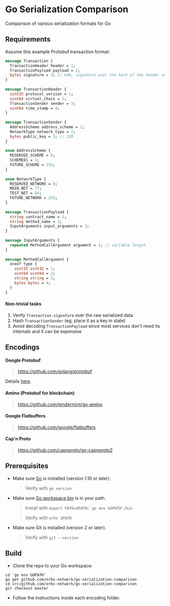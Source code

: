 # Go Serialization Comparison

Comparison of various serialization formats for Go

## Requirements

Assume this example Protobuf transaction format:

```proto
message Transaction {
  TransactionHeader header = 1; 
  TransactionPayload payload = 2;
  bytes signature = 3; // 64B, signature over the hash of the header and payload together
}
  
message TransactionHeader {
  uint32 protocol_version = 1;
  uint64 virtual_chain = 2;
  TransactionSender sender = 3;
  uint64 time_stamp = 4; 
}
  
message TransactionSender {
  AddressScheme address_scheme = 1;
  NetworkType network_type = 2;
  bytes public_key = 3; // 32B
}
  
enum AddressScheme {
  RESERVED_SCHEME = 0;
  SCHEME01 = 1;
  FUTURE_SCHEME = 255;
}
  
enum NetworkType {
  RESERVED_NETWORK = 0;
  MAIN_NET = 77;
  TEST_NET = 84;
  FUTURE_NETWORK = 255;
}
  
message TransactionPayload {
  string contract_name = 1;
  string method_name = 2;
  InputArguments input_arguments = 3;
}
  
message InputArguments {
  repeated MethodCallArgument argument = 1; // variable length
}
  
message MethodCallArgument {
  oneof type {
    uint32 uint32 = 1;
    uint64 uint64 = 2;
    string string = 3;
    bytes bytes = 4;
  }
}
```

#### Non-trivial tasks

1. Verify `Transaction.signature` over the raw serialized data
2. Hash `TransactionSender` (eg. place it as a key in state)
3. Avoid decoding `TransactionPayload` since most services don't need its internals and it can be expensive

## Encodings

#### Google Protobuf

> https://github.com/golang/protobuf

Details [here](protobuf/README.md).

#### Amino (Protobuf for blockchain)

> https://github.com/tendermint/go-amino

#### Google Flatbuffers

> https://github.com/google/flatbuffers

#### Cap'n Proto

> https://github.com/capnproto/go-capnproto2

## Prerequisites

* Make sure [Go](https://golang.org/doc/install) is installed (version 1.10 or later).
  
  > Verify with `go version`

* Make sure [Go workspace bin](https://stackoverflow.com/questions/42965673/cant-run-go-bin-in-terminal) is in your path.
  
  > Install with ``export PATH=$PATH:`go env GOPATH`/bin``
  
  > Verify with `echo $PATH`

* Make sure Git is installed (version 2 or later).
  
  > Verify with `git --version`

## Build

* Clone the repo to your Go workspace:
```
cd `go env GOPATH`
go get github.com/orbs-network/go-serialization-comparison
cd src/github.com/orbs-network/go-serialization-comparison
git checkout master
```

* Follow the instructions inside each encoding folder.